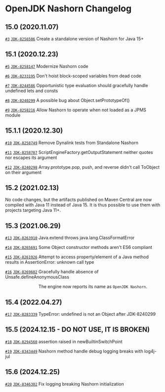 OpenJDK Nashorn Changelog
=========================

15.0 (2020.11.07)
-----------------
[`#3`](https://github.com/openjdk/nashorn/pull/3) [`JDK-8256506`](https://bugs.openjdk.java.net/browse/JDK-8256506) Create a standalone version of Nashorn for Java 15+

15.1 (2020.12.23)
-----------------
[`#5`](https://github.com/openjdk/nashorn/pull/5) [`JDK-8258147`](https://bugs.openjdk.java.net/browse/JDK-8258147) Modernize Nashorn code

[`#6`](https://github.com/openjdk/nashorn/pull/6) [`JDK-8233195`](https://bugs.openjdk.java.net/browse/JDK-8233195) Don't hoist block-scoped variables from dead code

[`#7`](https://github.com/openjdk/nashorn/pull/7) [`JDK-8244586`](https://bugs.openjdk.java.net/browse/JDK-8244586) Opportunistic type evaluation should gracefully handle undefined lets and consts

[`#8`](https://github.com/openjdk/nashorn/pull/8) [`JDK-8240299`](https://bugs.openjdk.java.net/browse/JDK-8240299) A possible bug about Object.setPrototypeOf()

[`#9`](https://github.com/openjdk/nashorn/pull/9) [`JDK-8258216`](https://bugs.openjdk.java.net/browse/JDK-8258216) Allow Nashorn to operate when not loaded as a JPMS module

15.1.1 (2020.12.30)
-------------------
[`#10`](https://github.com/openjdk/nashorn/pull/10) [`JDK-8258749`](https://bugs.openjdk.java.net/browse/JDK-8258749) Remove Dynalink tests from Standalone Nashorn

[`#11`](https://github.com/openjdk/nashorn/pull/11) [`JDK-8258787`](https://bugs.openjdk.java.net/browse/JDK-8258787) ScriptEngineFactory.getOutputStatement neither quotes nor escapes its argument

[`#12`](https://github.com/openjdk/nashorn/pull/12) [`JDK-8240298`](https://bugs.openjdk.java.net/browse/JDK-8240298) Array.prototype.pop, push, and reverse didn't call ToObject on their argument

15.2 (2021.02.13)
-----------------
No code changes, but the artifacts published on Maven Central are now compiled with Java 11 instead of Java 15. It is thus possible to use them with projects targeting Java 11+.

15.3 (2021.06.29)
-----------------
[`#13`](https://github.com/openjdk/nashorn/pull/13) [`JDK-8263910`](https://bugs.openjdk.java.net/browse/JDK-8263910) Java.extend throws java.lang.ClassFormatError

[`#14`](https://github.com/openjdk/nashorn/pull/14) [`JDK-8265691`](https://bugs.openjdk.java.net/browse/JDK-8265691) Some Object constructor methods aren't ES6 compliant

[`#15`](https://github.com/openjdk/nashorn/pull/15) [`JDK-8261926`](https://bugs.openjdk.java.net/browse/JDK-8261926) Attempt to access property/element of a Java method results in AssertionError: unknown call type

[`#16`](https://github.com/openjdk/nashorn/pull/16) [`JDK-8269602`](https://bugs.openjdk.java.net/browse/JDK-8269602) Gracefully handle absence of Unsafe.defineAnonymousClass

`   ` `           ` The engine now reports its name as `OpenJDK Nashorn`.

15.4 (2022.04.27)
-----------------
[`#17`](https://github.com/openjdk/nashorn/pull/17) [`JDK-8283339`](https://bugs.openjdk.java.net/browse/JDK-8283339) TypeError: undefined is not an Object after JDK-8240299

15.5 (2024.12.15 - DO NOT USE, IT IS BROKEN)
-----------------
[`#18`](https://github.com/openjdk/nashorn/pull/18) [`JDK-8294560`](https://bugs.openjdk.java.net/browse/JDK-8294560) assertion raised in newBuiltinSwitchPoint

[`#19`](https://github.com/openjdk/nashorn/pull/19) [`JDK-8343449`](https://bugs.openjdk.java.net/browse/JDK-8343449) Nashorn method handle debug logging breaks with log4j-jul

15.6 (2024.12.25)
-----------------
[`#20`](https://github.com/openjdk/nashorn/pull/20) [`JDK-8346302`](https://bugs.openjdk.java.net/browse/JDK-8346302) Fix logging breaking Nashorn initialization
